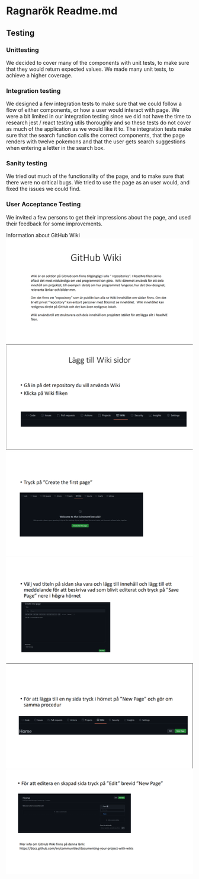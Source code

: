 <h1>Ragnarök Readme.md</h1>
<h2>Testing</h2>
<h3>Unittesting</h3>
We decided to cover many of the components with unit tests, to make sure that they would return expected values.
We made many unit tests, to achieve a higher coverage.
<h3>Integration testing</h3>
We designed a few integration tests to make sure that we could follow a flow of either components, or how a user would interact with page. We were a bit limited in our integration testing since we did not have the time to research jest / react testing utils thoroughly and so these tests do not cover as much of the application as we would like it to.
The integration tests make sure that the search function calls the correct components, that the page renders with twelve pokemons and that the user gets search suggestions when entering a letter in the search box.
<h3>Sanity testing</h3>
We tried out much of the functionality of the page, and to make sure that there were no critical bugs. We tried to use the page as an user would, and fixed the issues we could find.
<h3>User Acceptance Testing</h3>
We invited a few persons to get their impressions about the page, and used their feedback for some improvements.


Information about GitHub Wiki
<img src="docs/wikiimg/wiki-1.png">
<img src="docs/wikiimg/wiki-2.png">
<img src="docs/wikiimg/wiki-3.png">
<img src="docs/wikiimg/wiki-4.png">
<img src="docs/wikiimg/wiki-5.png">
<img src="docs/wikiimg/wiki-6.png">
